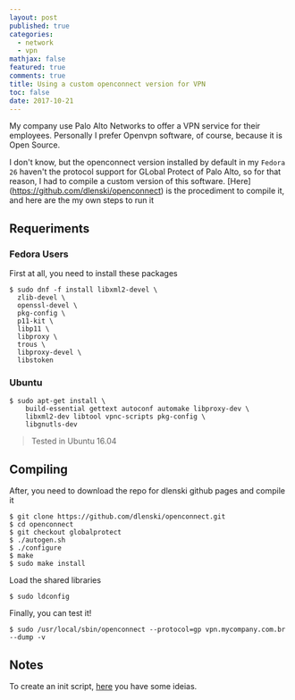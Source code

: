 ```yaml
---
layout: post
published: true
categories:
  - network
  - vpn
mathjax: false
featured: true
comments: true
title: Using a custom openconnect version for VPN
toc: false
date: 2017-10-21
---
```


My company use Palo Alto Networks to offer a VPN service for their employees. Personally I prefer Openvpn software, of course, because it is Open Source.

I don't know, but the openconnect version installed by default in my `Fedora 26` haven't the protocol support for GLobal Protect of Palo Alto, so for that reason, I had to compile a custom version of this software. [Here] (https://github.com/dlenski/openconnect) is the procediment to compile it, and here are the my own steps to run it

## Requeriments

### Fedora Users

First at all, you need to install these packages 

```console
$ sudo dnf -f install libxml2-devel \
  zlib-devel \
  openssl-devel \
  pkg-config \
  p11-kit \
  libp11 \
  libproxy \
  trous \
  libproxy-devel \
  libstoken 
```

### Ubuntu 

```console
$ sudo apt-get install \
    build-essential gettext autoconf automake libproxy-dev \
    libxml2-dev libtool vpnc-scripts pkg-config \
    libgnutls-dev
```
> Tested in Ubuntu 16.04

## Compiling

After, you need to download the repo for dlenski github pages and compile it

```console
$ git clone https://github.com/dlenski/openconnect.git
$ cd openconnect
$ git checkout globalprotect
$ ./autogen.sh
$ ./configure
$ make
$ sudo make install
```

Load the shared libraries

```console
$ sudo ldconfig
```

Finally, you can test it!

```console
$ sudo /usr/local/sbin/openconnect --protocol=gp vpn.mycompany.com.br --dump -v
```

## Notes

To create an init script, [here](https://serverfault.com/questions/584163/supplying-password-to-openconnect-started-via-start-stop-daemon) you have some ideias.
